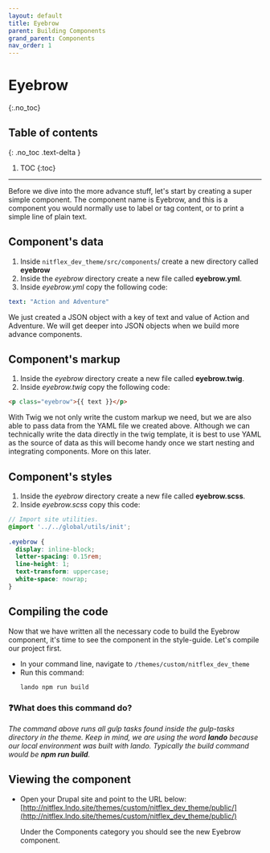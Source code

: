```yaml
---
layout: default
title: Eyebrow
parent: Building Components
grand_parent: Components
nav_order: 1
---
```


# Eyebrow
{:.no_toc}

## Table of contents
{: .no_toc .text-delta }

1. TOC
{:toc}

---

Before we dive into the more advance stuff, let's start by creating a super simple component. The component name is Eyebrow, and this is a component you would normally use to label or tag content, or to print a simple line of plain text.

## Component's data
1. Inside `nitflex_dev_theme/src/components`/ create a new directory called **eyebrow**
2. Inside the _eyebrow_ directory create a new file called **eyebrow.yml**.
3. Inside _eyebrow.yml_ copy the following code:

```yaml
text: "Action and Adventure"
```

We just created a JSON object with a key of text and value of Action and Adventure. We will get deeper into JSON objects when we build more advance components.

## Component's markup
1. Inside the _eyebrow_ directory create a new file called **eyebrow.twig**.
2. Inside _eyebrow.twig_ copy the following code:

```html
<p class="eyebrow">{{ text }}</p>
```

With Twig we not only write the custom markup we need, but we are also able to pass data from the YAML file we created above.  Although we can technically write the data directly in the twig template, it is best to use YAML as the source of data as this will become handy once we start nesting and integrating components.  More on this later.

## Component's styles
1. Inside the _eyebrow_ directory create a new file called **eyebrow.scss**.
2. Inside _eyebrow.scss_ copy this code:

```scss
// Import site utilities.
@import '../../global/utils/init';
​
.eyebrow {
  display: inline-block;
  letter-spacing: 0.15rem;
  line-height: 1;
  text-transform: uppercase;
  white-space: nowrap;
}
```

## Compiling the code
Now that we have written all the necessary code to build the Eyebrow component, it's time to see the component in the style-guide. Let's compile our project first.

* In your command line, navigate to `/themes/custom/nitflex_dev_theme`
* Run this command:
    ```bash
    lando npm run build
    ```

### ❓What does this command do?
_The command above runs all gulp tasks found inside the gulp-tasks directory in the theme.  Keep in mind, we are using the word **lando** because our local environment was built with lando.  Typically the build command would be **npm run build**._

## Viewing the component
* Open your Drupal site and point to the URL below:
[http://nitflex.lndo.site/themes/custom/nitflex_dev_theme/public/](http://nitflex.lndo.site/themes/custom/nitflex_dev_theme/public/)

  Under the Components category you should see the new Eyebrow component.
